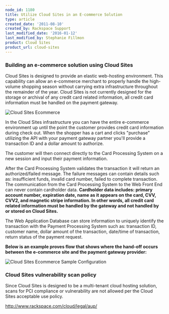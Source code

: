 ```yaml
---
node_id: 1180
title: Utilize Cloud Sites in an E-commerce Solution
type: article
created_date: '2011-08-10'
created_by: Rackspace Support
last_modified_date: '2016-01-12'
last_modified_by: Stephanie Fillmon
product: Cloud Sites
product_url: cloud-sites
---
```


### Building an e-commerce solution using Cloud Sites

Cloud Sites is designed to provide an elastic web-hosting environment.
This capability can allow an e-commerce merchant to properly handle the
high-volume shopping season without carrying extra infrastructure
throughout the remainder of the year.  Cloud Sites is not currently
designed for the storage or archival of any credit card related
information, all credit card information must be handled on the payment
gateway.

<img src="http://c691243.r43.cf2.rackcdn.com/sitesecommerce.png" alt="Cloud Sites Ecommerce" class="MsoNormal" />

In the Cloud Sites infrastructure you can have the entire e-commerce
environment up until the point the customer provides credit card
information during check out.  When the shopper has a cart and clicks
"purchase" utilizing the API with your payment gateway partner you'll
provide a transaction ID and a dollar amount to authorize.

The customer will then connect directly to the Card Processing System on
a new session and input their payment information.

After the Card Processing System validates the transaction it will
return an authorized/failed message.  The failure messages can contain
details such as:  insufficient funds, invalid card number, failed to
complete transaction.  The communication from the Card Processing System
to the Web Front End can never contain cardholder data.  **Cardholder
data includes: primary account number, expiration date, name as it
appears on the card, CVV, CVV2, and magnetic stripe information.  In
other words, all credit card related information must be handled by the
gateway and not handled by or stored on Cloud Sites.**

The Web Application Database can store information to uniquely identify
the transaction with the Payment Processing System such as:  transaction
ID, customer name, dollar amount of the transaction, date/time of
transaction, return status of the payment request.

**Below is an example proves flow that shows where the hand-off occurs
between the e-commerce site and the payment gateway provider:**

<img src="http://c691243.r43.cf2.rackcdn.com/sampleconfig.png" alt="Cloud Sites Ecommerce Sample Configuration" class="MsoNormal" />

### Cloud Sites vulnerability scan policy

Since Cloud Sites is designed to be a multi-tenant cloud hosting
solution, scans for PCI compliance or vulnerability are not allowed per
the Cloud Sites acceptable use policy.

<http://www.rackspace.com/cloud/legal/aup/>

